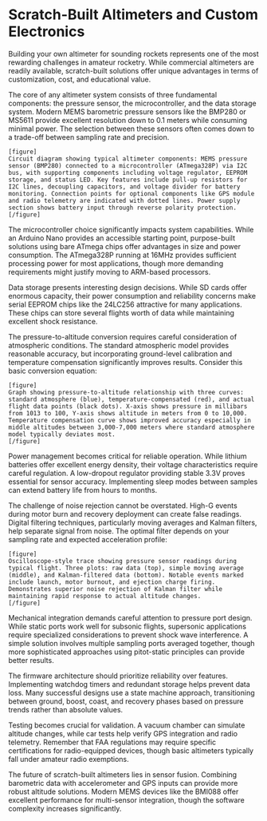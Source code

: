 # Scratch-Built Altimeters and Custom Electronics

Building your own altimeter for sounding rockets represents one of the most rewarding challenges in amateur rocketry. While commercial altimeters are readily available, scratch-built solutions offer unique advantages in terms of customization, cost, and educational value.

The core of any altimeter system consists of three fundamental components: the pressure sensor, the microcontroller, and the data storage system. Modern MEMS barometric pressure sensors like the BMP280 or MS5611 provide excellent resolution down to 0.1 meters while consuming minimal power. The selection between these sensors often comes down to a trade-off between sampling rate and precision.

```
[figure]
Circuit diagram showing typical altimeter components: MEMS pressure sensor (BMP280) connected to a microcontroller (ATmega328P) via I2C bus, with supporting components including voltage regulator, EEPROM storage, and status LED. Key features include pull-up resistors for I2C lines, decoupling capacitors, and voltage divider for battery monitoring. Connection points for optional components like GPS module and radio telemetry are indicated with dotted lines. Power supply section shows battery input through reverse polarity protection.
[/figure]
```

The microcontroller choice significantly impacts system capabilities. While an Arduino Nano provides an accessible starting point, purpose-built solutions using bare ATmega chips offer advantages in size and power consumption. The ATmega328P running at 16MHz provides sufficient processing power for most applications, though more demanding requirements might justify moving to ARM-based processors.

Data storage presents interesting design decisions. While SD cards offer enormous capacity, their power consumption and reliability concerns make serial EEPROM chips like the 24LC256 attractive for many applications. These chips can store several flights worth of data while maintaining excellent shock resistance.

The pressure-to-altitude conversion requires careful consideration of atmospheric conditions. The standard atmospheric model provides reasonable accuracy, but incorporating ground-level calibration and temperature compensation significantly improves results. Consider this basic conversion equation:

```
[figure]
Graph showing pressure-to-altitude relationship with three curves: standard atmosphere (blue), temperature-compensated (red), and actual flight data points (black dots). X-axis shows pressure in millibars from 1013 to 100, Y-axis shows altitude in meters from 0 to 10,000. Temperature compensation curve shows improved accuracy especially in middle altitudes between 3,000-7,000 meters where standard atmosphere model typically deviates most.
[/figure]
```

Power management becomes critical for reliable operation. While lithium batteries offer excellent energy density, their voltage characteristics require careful regulation. A low-dropout regulator providing stable 3.3V proves essential for sensor accuracy. Implementing sleep modes between samples can extend battery life from hours to months.

The challenge of noise rejection cannot be overstated. High-G events during motor burn and recovery deployment can create false readings. Digital filtering techniques, particularly moving averages and Kalman filters, help separate signal from noise. The optimal filter depends on your sampling rate and expected acceleration profile:

```
[figure]
Oscilloscope-style trace showing pressure sensor readings during typical flight. Three plots: raw data (top), simple moving average (middle), and Kalman-filtered data (bottom). Notable events marked include launch, motor burnout, and ejection charge firing. Demonstrates superior noise rejection of Kalman filter while maintaining rapid response to actual altitude changes.
[/figure]
```

Mechanical integration demands careful attention to pressure port design. While static ports work well for subsonic flights, supersonic applications require specialized considerations to prevent shock wave interference. A simple solution involves multiple sampling ports averaged together, though more sophisticated approaches using pitot-static principles can provide better results.

The firmware architecture should prioritize reliability over features. Implementing watchdog timers and redundant storage helps prevent data loss. Many successful designs use a state machine approach, transitioning between ground, boost, coast, and recovery phases based on pressure trends rather than absolute values.

Testing becomes crucial for validation. A vacuum chamber can simulate altitude changes, while car tests help verify GPS integration and radio telemetry. Remember that FAA regulations may require specific certifications for radio-equipped devices, though basic altimeters typically fall under amateur radio exemptions.

The future of scratch-built altimeters lies in sensor fusion. Combining barometric data with accelerometer and GPS inputs can provide more robust altitude solutions. Modern MEMS devices like the BMI088 offer excellent performance for multi-sensor integration, though the software complexity increases significantly.